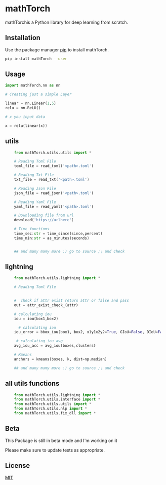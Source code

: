 # mathTorch

 mathTorchis a Python library for deep learning from scratch.

## Installation

Use the package manager [pip](https://pypi.org/project/mathTorch/) to install mathTorch.

```bash
pip install mathTorch --user
```

## Usage

```python
import mathTorch.nn as nn

# Creating just a simple Layer

linear = nn.Linear(1,5)
relu = nn.ReLU()

# x you input data

x = relu(linear(x))


```

## utils

```python
    from mathTorch.utils.utils import *

    # Reading Toml File
    toml_file = read_toml('<path>.toml')

    # Reading Txt File
    txt_file = read_txt('<path>.toml')

    # Reading Json File
    json_file = read_json('<path>.toml')

    # Reading Yaml File
    yaml_file = read_yaml('<path>.toml')

    # Downloading file from url
    download('https://urlhere')

    # Time functions
    time_sec:str = time_since(since,percent)
    time_min:str = as_minutes(seconds)


    ## and many many more :) go to source ;\ and check
```



## lightning

```python
    from mathTorch.utils.lightning import *

    # Reading Toml File
    

    #  check if attr exist return attr or false and pass
    out = attr_exist_check_(attr)

    # calculating iou
    iou = iou(box1,box2)

      # calculating iou
    iou_error = bbox_iou(box1, box2, x1y1x2y2=True, GIoU=False, DIoU=False, CIoU=False, eps=1e-7)

     # calculating iou avg
    avg_iou_acc = avg_iou(boxes,clusters)

    # Kmeans
    anchors = kmeans(boxes, k, dist=np.median)

    ## and many many more :) go to source ;\ and check
```


## all utils functions 

```python
    from mathTorch.utils.lightning import *
    from mathTorch.utils.interface import *
    from mathTorch.utils.utils import *
    from mathTorch.utils.nlp import *
    from mathTorch.utils.fix_dll import *
```

## Beta

This Package is still in beta mode and I'm working on it

Please make sure to update tests as appropriate.

## License

[MIT](https://choosealicense.com/licenses/mit/)